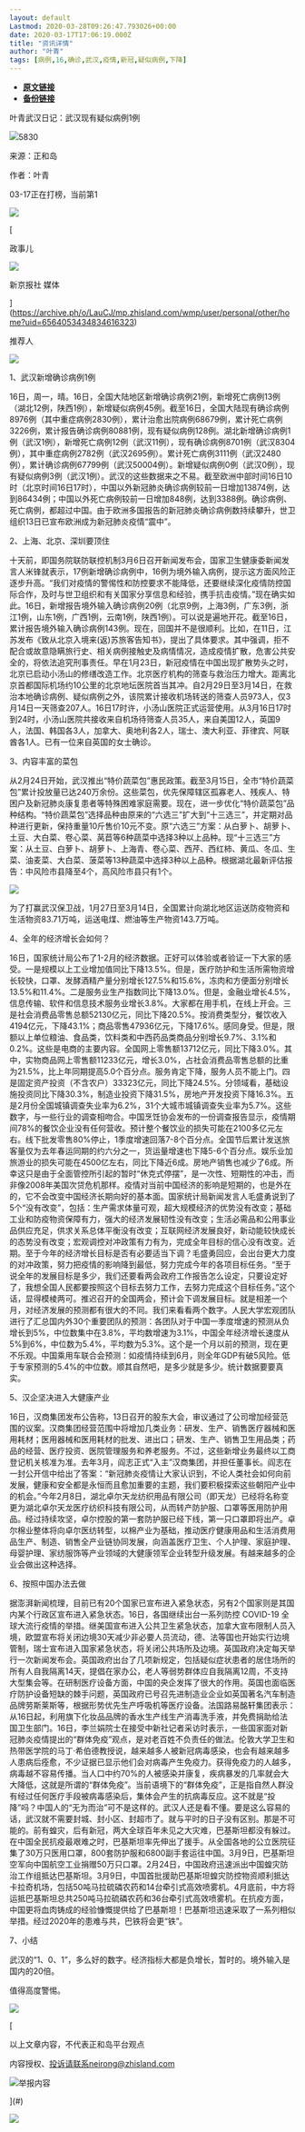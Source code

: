 ```yaml
---
layout: default
Lastmod: 2020-03-28T09:26:47.793026+00:00
date: 2020-03-17T17:06:19.000Z
title: "资讯详情"
author: "叶青"
tags: [病例,16,确诊,武汉,疫情,新冠,疑似病例,下降]
---
```


* [**原文链接**](http://archive.ph/LauCJ)
* [**备份链接**](http://archive.ph/LauCJ)


叶青武汉日记：武汉现有疑似病例1例

![](/images/post/c2ea3754e7258e03e956b530055f2377.png)5830

来源：正和岛

作者：叶青

03-17正在打榜，当前第1

[![](/images/post/4ea4f829e9355a9a6e0cff1c713b73e6.jpg)](https://archive.ph/o/LauCJ/mp.zhisland.com/wmp/user/3/activity/102895/detailM)

[

政事儿

![](/images/post/ee78f286401819e46ba8b1f132664374.png)

新京报社 媒体





](https://archive.ph/o/LauCJ/mp.zhisland.com/wmp/user/personal/other/home?uid=6564053434834616323)

推荐人

![](/images/post/7ab484e9225a8aef9c375dfec1b38ca0.png)

1、武汉新增确诊病例1例

16日，周一，晴。16日，全国大陆地区新增确诊病例21例，新增死亡病例13例（湖北12例，陕西1例），新增疑似病例45例。截至16日，全国大陆现有确诊病例8976例（其中重症病例2830例），累计治愈出院病例68679例，累计死亡病例3226例，累计报告确诊病例80881例，现有疑似病例128例。湖北新增确诊病例1例（武汉1例），新增死亡病例12例（武汉11例），现有确诊病例8701例（武汉8304例），其中重症病例2782例（武汉2695例）。累计死亡病例3111例（武汉2480例），累计确诊病例67799例（武汉50004例）。新增疑似病例0例（武汉0例），现有疑似病例3例（武汉1例）。武汉的这些数据来之不易。截至欧洲中部时间16日10时（北京时间16日17时），中国以外新冠肺炎确诊病例较前一日增加13874例，达到86434例；中国以外死亡病例较前一日增加848例，达到3388例。确诊病例、死亡病例，都超过中国。由于欧洲多国报告的新冠肺炎确诊病例数持续攀升，世卫组织13日已宣布欧洲成为新冠肺炎疫情“震中”。

2、上海、北京、深圳要顶住

十天前，即国务院联防联控机制3月6日召开新闻发布会，国家卫生健康委新闻发言人米锋就表示，17例新增确诊病例中，16例为境外输入病例，提示这方面风险正逐步升高。“我们对疫情的警惕性和防控要求不能降低，还要继续深化疫情防控国际合作，及时与世卫组织和有关国家分享信息和经验，携手抗击疫情。”现在确实如此。16日，新增报告境外输入确诊病例20例（北京9例，上海3例，广东3例，浙江1例，山东1例，广西1例，云南1例，陕西1例）。可以说是遍地开花。截至16日，累计报告境外输入确诊病例143例。现在，回国并不是很顺利。比如，在11日，江苏发布《致从北京入境来(返)苏旅客告知书》，提出了具体要求。其中强调，拒不配合或故意隐瞒旅行史、相关病例接触史及病情情况，造成疫情扩散，危害公共安全的，将依法追究刑事责任。早在1月23日，新冠疫情在中国出现扩散势头之时，北京已启动小汤山的修缮改造工作。北京医疗机构的筛查与救治压力增大。距离北京首都国际机场约10公里的北京地坛医院首当其冲。自2月29日至3月14日，在救治本地确诊病例、疑似病例之外，该院累计接收机场转送的筛查人员973人，仅3月14日一天筛查207人。16日17时许，小汤山医院正式运营使用。从3月16日17时到24时，小汤山医院共接收来自机场待筛查人员35人，来自美国12人，英国9人，法国、韩国各3人，加拿大、奥地利各2人，瑞士、澳大利亚、菲律宾、阿联酋各1人。已有一位来自英国的女士确诊。

3、内容丰富的菜包

从2月24日开始，武汉推出“特价蔬菜包”惠民政策。截至3月15日，全市“特价蔬菜包”累计投放量已达240万余份。这些菜包，优先保障辖区孤寡老人、残疾人、特困户及新冠肺炎康复患者等特殊困难家庭需要。现在，进一步优化“特价蔬菜包”品种结构。“特价蔬菜包”选择品种由原来的“六选三”扩大到“十三选三”，并定期对品种进行更新，保持重量10斤售价10元不变。原“六选三”方案：从白萝卜、胡萝卜、土豆、大白菜、卷心菜、莴苣等6种蔬菜中选择3种以上品种。现“十三选三”方案：从土豆、白萝卜、胡萝卜、上海青、卷心菜、西芹、西红柿、黄瓜、冬瓜、生菜、油麦菜、大白菜、菠菜等13种蔬菜中选择3种以上品种。根据湖北最新评估报告：中风险市县降至4个，高风险市县只有1个。

![](/images/post/c7349d88a9964367d370c8268abe1032.png)

为了打赢武汉保卫战，1月27日至3月14日，全国累计向湖北地区运送防疫物资和生活物资83.71万吨，运送电煤、燃油等生产物资143.7万吨。

4、全年的经济增长会如何？

16日，国家统计局公布了1-2月的经济数据。正好可以体验或者验证一下大家的感受。一是规模以上工业增加值同比下降13.5%。但是，医疗防护和生活所需物资增长较快，口罩、发酵酒精产量分别增长127.5%和15.6%，冻肉和方便面分别增长13.5%和11.4%。二是服务业生产指数同比下降13.0%。但是，金融业增长4.5%，信息传输、软件和信息技术服务业增长3.8%。大家都在用手机，在线上开会。三是社会消费品零售总额52130亿元，同比下降20.5%。按消费类型分，餐饮收入4194亿元，下降43.1%；商品零售47936亿元，下降17.6%。感同身受。但是，限额以上单位粮油、食品类，饮料类和中西药品类商品分别增长9.7%、3.1%和0.2%。这些是电商的主要内容。全国网上零售额13712亿元，同比下降3.0%。其中，实物商品网上零售额11233亿元，增长3.0%，占社会消费品零售总额的比重为21.5%，比上年同期提高5.0个百分点。服务肯定下降，服务人员不能上门。四是固定资产投资（不含农户）33323亿元，同比下降24.5%。分领域看，基础设施投资同比下降30.3%，制造业投资下降31.5%，房地产开发投资下降16.3%。五是2月份全国城镇调查失业率为6.2%，31个大城市城镇调查失业率为5.7%。这些数字，与一些行业的调查相吻合。中国烹饪协会发布的一份调查报告显示，疫情期间78%的餐饮企业没有任何营收。预计整个餐饮业的损失可能在2100多亿元左右。线下批发零售80%停止，1季度增速回落7-8个百分点。全国节后累计发送旅客量仅为去年春运同期的约六分之一，货运量增速也下降5-6个百分点。娱乐业加旅游业的损失可能在4500亿左右，同比下降近6成。房地产销售也减少了6成。所幸这只是由于全面管控所引起的暂时“休克式停摆”，是一次性、短期性的冲击，而非像2008年美国次贷危机那样。疫情对当前中国经济的影响是短期的，也是外在的，它不会改变中国经济长期向好的基本面。国家统计局新闻发言人毛盛勇说到了5个“没有改变”，包括：生产需求体量可观，超大规模经济的优势没有改变；基础工业和防疫物资保障有力，强大的经济发展韧性没有改变；生活必需品和公用事业品供应充足，供求关系总体平衡没有改变；互联网经济发展良好，新动能较快成长的态势没有改变；宏观调控对冲政策有力有为，完成全年目标的信心没有改变。近期。至于今年的经济增长目标是否有必要适当下调？毛盛勇回应，会出台更大力度的对冲政策，努力把疫情的影响降到最低，努力完成今年的各项目标任务。“至于说全年的发展目标是多少，我们还要看两会政府工作报告怎么设定，只要设定好了，我想全国人民都要按照这个目标去努力工作，去努力完成这个目标任务。”这个话，显得模棱两可。推迟召开的全国两会，预计会下调发展目标。就是相差一个月，对经济发展的预测都有很大的不同。我们来看看两个数字。人民大学宏观团队进行了汇总国内外30个重要团队的预测：各团队对于中国一季度增速的预测从负增长到5%，中位数集中在3.8%，平均数增速为3.1%，中国全年经济增长速度从5%到6%，中位数为5.4%，平均数为5.3%。这个是一个月以前的预测，现在更不乐观。中国乘用车联合会预测：如疫情持续到6月，则全年GDP有破5风险。低于专家预测的5.4%的中位数。顺其自然吧，是多少就是多少。统计数据要要真实。

5、汉企坚决进入大健康产业

16日，汉商集团发布公告称，13日召开的股东大会，审议通过了公司增加经营范围的议案。汉商集团经营范围中将增加几类业务：研发、生产、销售医疗器械和医用耗材；医用器械和医用耗材的批发、进出口；研发、生产、销售卫生用品类；药品的经营、医疗投资、医院管理服务和养老服务。不过，这些新增业务最终以工商登记机关核准为准。去年3月，阎志正式“入主”汉商集团，并担任董事长。阎志在一封公开信中给出了答案：“新冠肺炎疫情让大家认识到，不论人类社会如何向前发展，健康和安全都是永恒而且愈加重要的主题，我们要积极探索这些朝阳产业中的机会。”今年2月8日，湖北卓尔天龙纺织用品有限公司（即天龙）已经将名称变更为湖北卓尔天龙医疗纺织科技有限公司，从而转产防护服、口罩等医用防护用品。经过持续攻坚，卓尔控股的第一套防护服已经下线，第一只口罩即将出产。卓尔棉业整体将向卓尔医纺转型，以棉产业为基础，推动医疗健康用品和生活消费用品生产、制造、销售全产业链协同发展，向涵盖医疗卫生、个人护理、家庭护理、母婴护理、家纺服饰等产业领域的大健康领军企业转型升级发展。有越来越多的企业会做出这种选择。

6、按照中国办法去做

据澎湃新闻梳理，目前已有20个国家已宣布进入紧急状态，另有2个国家则是其国内某个行政区宣布进入紧急状态。16日，各国继续出台一系列防控 COVID-19 全球大流行疫情的举措。继美国宣布进入公共卫生紧急状态，加拿大宣布限制人员入境，欧盟宣布将关闭边境30天减少非必要人员流动，德、法等国也开始实行边境管制，瑞士宣布进入国家紧急状态，将关闭公共场所及边境。英国政府决定每天举行一次新闻发布会。英国政府出台了几项新规定，包括疑似症状患者的居住场所的所有人自我隔离14天，提倡在家办公，老人等弱势群体应自我隔离12周，不支持大型集会等。在研制医疗设备方面，中国的央企发挥了很大的作用。英国也面临医疗防护设备短缺的棘手问题，英国政府已号召先进制造业企业如英国著名汽车制造品牌劳斯莱斯等，根据形势优先生产呼吸机等医疗设备。法国路易酩轩集团表示：从16日起，利用旗下化妆品品牌的香水生产线生产消毒洗手液，并免费捐助给法国卫生部门。16日，李兰娟院士在接受中新社记者采访时表示，一些国家面对新冠肺炎疫情提出的“群体免疫”观点，是对老百姓不负责任的做法。伦敦大学卫生和热带医学院的马丁·希伯德教授说，越来越多人被新冠病毒感染，也会有越来越多人患病后痊愈，不少证据已显示他们会对病毒产生免疫力。获得免疫力的人越多，病毒越不容易传播。当人口中约70%的人被感染并康复，疾病暴发的几率就会大大降低，这就是所谓的“群体免疫”。当前语境下的“群体免疫”，正是指自然人群没有经过任何医疗手段被病毒感染后，集体会产生的抗病毒反应。这不就是“投降”吗？中国人的“无为而治”可不是这样的。武汉人还是看不懂。要是这么容易的话，武汉就不需要封城、封小区、封超市了。就与平时的日子没有区别。那是不可能的。前有蝗灾，后有新冠，两大全球百年未见之大灾难，巴基斯坦都没有躲过。在中国全民抗疫最艰难之时，巴基斯坦率先伸出了援手。从全国各地的公立医院征集了30万只医用口罩，800套防护服和6800副手套运往中国。3月9日，巴基斯坦空军向中国航空工业捐赠50万只口罩。2月24日，中国政府迅速派出中国蝗灾防治工作组抵达巴基斯坦。3月9日，中国首批援助巴基斯坦蝗灾防控物资顺利抵达卡拉奇机场，包括50吨马拉硫磷农药和14台牵引式高效喷雾机。4月底前，中方将运抵巴基斯坦总共250吨马拉硫磷农药和36台牵引式高效喷雾机。在抗疫方面，中国更将血肉铸成的经验慷慨提供给了巴基斯坦！巴基斯坦迅速采取了一系列相似举措。经过2020年的患难与共，巴铁将会更“铁”。

7、小结

武汉的“1、0、1”，多么好的数字。经济指标大都是负增长，暂时的。境外输入是国内的20倍。

值得高度警惕。

  

[![](/images/post/eecfdc74c8355ba6a085dfd422ae0429.jpg)](https://archive.ph/o/LauCJ/mp.zhisland.com/wmp/user/3/activity/102895/detailM)

[

以上文章内容，不代表正和岛平台观点

内容授权、投诉请联系neirong@zhisland.com

![](/images/post/0a239664c071ab8fe7ee8f2fb8a2ec41.png)举报内容



](#)[](#)

![](/images/post/7de898517b5826f0fa15f3ffe0566739.png)


